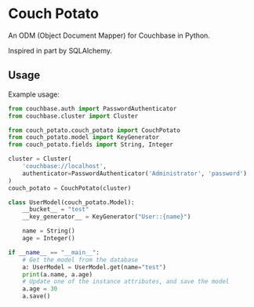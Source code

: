 # Couch Potato

An ODM (Object Document Mapper) for Couchbase in Python. 

Inspired in part by SQLAlchemy.

## Usage

Example usage:

```python
from couchbase.auth import PasswordAuthenticator
from couchbase.cluster import Cluster

from couch_potato.couch_potato import CouchPotato
from couch_potato.model import KeyGenerator
from couch_potato.fields import String, Integer

cluster = Cluster(
    'couchbase://localhost',
    authenticator=PasswordAuthenticator('Administrator', 'password')
)
couch_potato = CouchPotato(cluster)

class UserModel(couch_potato.Model):
    __bucket__ = "test"
    __key_generator__ = KeyGenerator("User::{name}")

    name = String()
    age = Integer()

if __name__ == "__main__":
    # Get the model from the database
    a: UserModel = UserModel.get(name="test")
    print(a.name, a.age)
    # Update one of the instance attributes, and save the model
    a.age = 30
    a.save()

```